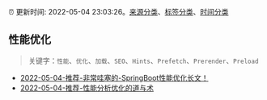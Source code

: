 :alarm_clock: 更新时间: 2022-05-04 23:03:26。[来源分类](../README.md)、[标签分类](../TAGS.md)、[时间分类](../TIMELINE.md)

## 性能优化


> 关键字：`性能`、`优化`、`加载`、`SEO`、`Hints`、`Prefetch`、`Prerender`、`Preload`



- [2022-05-04-推荐-非常哇塞的-SpringBoot性能优化长文！](https://toutiao.io/k/srppeol) 
- [2022-05-04-推荐-性能分析优化的道与术](https://toutiao.io/k/2bi822s) 